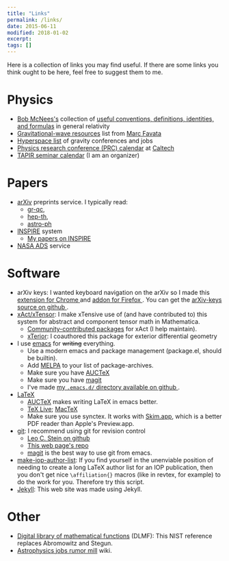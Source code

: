 ```yaml
---
title: "Links"
permalink: /links/
date: 2015-06-11
modified: 2018-01-02
excerpt:
tags: []
---
```


Here is a collection of links you may find useful. If there are some
links you think ought to be here, feel free to suggest them to me.

# Physics #

* [Bob McNees's](http://jacobi.luc.edu/) collection of
  [useful conventions, definitions, identities, and formulas](http://jacobi.luc.edu/Useful.html) in
  general relativity
* [Gravitational-wave resources](http://www.astro.cornell.edu/~favata/gwresources.html) list from [Marc Favata](http://www.astro.cornell.edu/~favata/)
* [Hyperspace list](http://hyperspace.uni-frankfurt.de/) of
  gravity conferences and jobs
* [Physics research conference (PRC) calendar](http://www.pmaweb.caltech.edu/PhysColl/PhysColl.html) at [Caltech](https://www.caltech.edu/)
* [TAPIR seminar calendar](http://www.tapir.caltech.edu/seminars/) (I am an
  organizer)

# Papers #

* [<i class="ai ai-fw ai-arxiv" aria-hidden="true"></i> arXiv](https://arxiv.org/) preprints service. I typically read:
  * [gr-qc](https://arxiv.org/list/gr-qc/new),
  * [hep-th](https://arxiv.org/list/hep-th/new),
  * [astro-ph](https://arxiv.org/list/astro-ph/new)
* [<i class="ai ai-fw ai-inspire" aria-hidden="true"></i> INSPIRE](https://inspirehep.net/) system
  * [My papers on INSPIRE](https://inspirehep.net/search?p=exactauthor%3AL.C.Stein.2)
* [<i class="ai ai-fw ai-ads" aria-hidden="true"></i> NASA ADS](https://ui.adsabs.harvard.edu/) service

# Software #

* arXiv keys:
  I wanted keyboard navigation on the arXiv so I made this
  [extension for Chrome <i class="fa fa-chrome" aria-hidden="true"></i>](https://chrome.google.com/webstore/detail/arxiv-keys/fkjjdlbhliopfhgddlpoggpmpgjfaojd)
  and
  [addon for Firefox <i class="fa fa-firefox" aria-hidden="true"></i>](https://addons.mozilla.org/en-US/firefox/addon/arxiv-keys/).
  You can get the [arXiv-keys source on github <i class="fa fa-github" aria-hidden="true"></i>](https://github.com/duetosymmetry/arXiv-keys).
* [xAct/xTensor](http://xact.es/): I make xTensive use of (and have
  contributed to) this system for abstract and component tensor math
  in Mathematica.
  * [Community-contributed packages](http://contrib.xact.es/) for
     xAct (I help maintain).
  * [xTerior](https://github.com/xAct-contrib/xTerior): I coauthored
    this package for exterior differential geometry
* I use
  [emacs](http://www.gnu.org/software/emacs/) for <s>writing</s>
  everything.
  * Use a modern emacs and package management
    (package.el, should be builtin).
  * Add [MELPA](https://melpa.org/#/)
    to your list of package-archives.
  * Make sure you have [AUCTeX](https://www.gnu.org/software/auctex/)
  * Make sure you have [magit](https://magit.vc/)
  * I've made [my `.emacs.d/` directory available on github <i class="fa fa-github" aria-hidden="true"></i>](https://github.com/duetosymmetry/dotemacsd).
* [LaTeX](http://www.latex-project.org/)
  * [AUCTeX](https://www.gnu.org/software/auctex/) makes writing LaTeX
  in emacs better.
  * [TeX Live](https://www.tug.org/texlive/);
    [MacTeX](https://www.tug.org/mactex/)
  * Make sure you use synctex. It
    works with [Skim.app](http://skim-app.sourceforge.net/), which is
    a better PDF reader than Apple's Preview.app.
* [git](http://git-scm.com/): I recommend using git for revision control
  * [Leo C. Stein on github <i class="fa fa-github" aria-hidden="true"></i>](https://github.com/duetosymmetry)
  * [This web page's repo <i class="fa fa-github" aria-hidden="true"></i>](https://github.com/duetosymmetry/web-site)
  * [magit](https://magit.vc/) is the best way to use git from emacs.
* [make-iop-author-list](https://github.com/duetosymmetry/make-iop-author-list): If you find yourself in the unenviable position of needing to create
  a long LaTeX author list for an IOP publication, then you don't get
  nice `\affiliation{}` macros (like in revtex, for example) to do the
  work for you. Therefore try this script.
* [Jekyll](http://jekyllrb.com/): This web site was made using Jekyll.

# Other #

* [Digital library of mathematical functions](http://dlmf.nist.gov)
  (DLMF): This NIST reference replaces Abromowitz and Stegun.
* [Astrophysics jobs rumor mill](http://www.astrobetter.com/wiki/tiki-index.php?page=Rumor+Mill)
  wiki.
